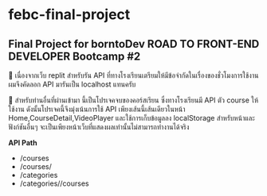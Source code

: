 # febc-final-project
<h2 align="left">Final Project for borntoDev ROAD TO FRONT-END DEVELOPER Bootcamp #2</h1>

 <p align="left"> 
   📌 เนื่องจากเว็บ replit สำหรับรัน API ที่ทางโรงเรียนเตรียมให้มีข้อจำกัดในเรื่องของชั่วโมงการใช้งานผมจึงคัดลอก API มารันเป็น localhost แทนครับ
 </p>
 <p align="left"> 
   📌 สำหรับท่านอื่นที่ผ่านเข้ามา นี้เป็นโปรเจคจบของคอร์สเรียน ซึ่งทางโรงเรียนมี API ตัว course ให้ใช้งาน ดังนั้นโปรเจคนี้จึงมุ่งเน้นการใช้ API เพียงเส้นนี้เส้นเดียวในหน้า Home,CourseDetail,VideoPlayer และใช้การเก็บข้อมูลลง localStorage สำหรับหน้าและฟังก์ชันอื่นๆ จะเป็นเพียงหน้าเว็บที่แสดงผลเท่านั้นไม่สามารถทำงานได้จริง
 </p>
 <b>API Path</b>
 <ul>
  <li>/courses</li>
  <li>/courses/<int:course_id></li>
  <li>/categories</li>
  <li>/categories/<string:category_name>/courses</li>
 </ul>
